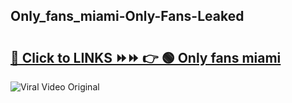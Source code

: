 
 ## Only_fans_miami-Only-Fans-Leaked

# <h2><a href="https://clipsfans.com/Only_fans_miami&ref=git">🔗 Click to LINKS ⏩⏩ 👉 🟢 Only fans miami </a></h2>

<a href="https://clipsfans.com/Only_fans_miami&ref=git" rel="nofollow" data-target="animated-image.originalLink"><img src="https://i.ibb.co.com/xMMVF88/686577567.gif" alt="Viral Video Original" style="max-width: 100%; display: inline-block;" data-target="animated-image.originalImage"></a>
